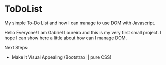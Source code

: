 # ToDoList
My simple To-Do List and how I can manage to use DOM with Javascript.

Hello Everyone! 
I am Gabriel Loureiro and this is my very first small project. 
I hope I can show here a little about how can I manage DOM.

Next Steps:
- Make it Visual Appealing (Bootstrap || pure CSS)
